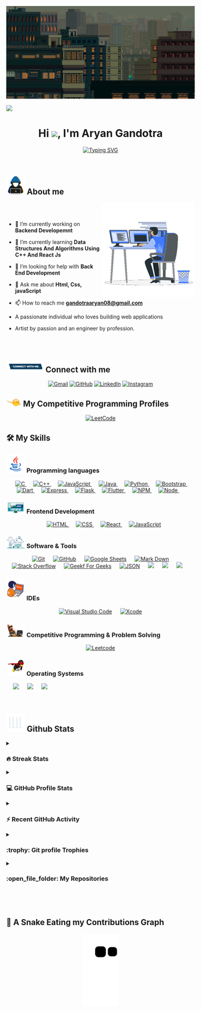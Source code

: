 ![MasterHead](https://github.com/AryanGandotra/AryanGandotra/blob/main/Images/something_gif_log%20_%20Patreon.gif)

![](https://komarev.com/ghpvc/?username=AryanGandotra&color=8D94BA&style=flat-square&label=👀)

<h1 align="center">Hi <img src="https://media.giphy.com/media/hvRJCLFzcasrR4ia7z/giphy.gif" width="35">, I'm Aryan Gandotra </h1>
<p align="center">
<a href="https://git.io/typing-svg"><img src="https://readme-typing-svg.demolab.com?font=Fira+Code&pause=1000&color=FFFA49&width=435&lines=Computer+Science+Student;A+Passionate+Developer+From+India;Always+Learning+New+Things" alt="Typing SVG" /></a>
</p>

<br>

## <picture><img src = "https://github.com/AryanGandotra/AryanGandotra/blob/main/Images/about_me.gif" width = 50px></picture> About me

<picture> <img align="right" src="https://github.com/AryanGandotra/AryanGandotra/blob/main/Images/Right_Side.gif" width = 250px></picture>

<br><br>

- 🔭 I’m currently working on **Backend Developemnt**

- 🌱 I’m currently learning **Data Structures And Algorithms Using C++ And React Js**

- 🤝 I’m looking for help with **Back End Development**

- 💬 Ask me about **Html, Css, javaScript**

- 📫 How to reach me **gandotraaryan08@gmail.com**

- A passionate individual who loves building web applications

- Artist by passion and an engineer by profession.

<br>
<br>

## <picture> <img src="https://github.com/AryanGandotra/AryanGandotra/blob/main/Images/Connect-with-me.gif" width="100px"> </picture> Connect with me

<p align="center">
	<a href="mailto:gandotraaryan08@gmail.com"><img img src="https://img.shields.io/badge/gmail-%23EA4335.svg?style=for-the-badge&logo=gmail&logoColor=white" alt="Gmail"/></a>
	<a href="https://github.com/AryanGandotra"><img src="https://img.shields.io/badge/github-%23181717.svg?style=for-the-badge&logo=github&logoColor=white" alt="GitHub"/></a>
	<a href="https://www.linkedin.com/in/aryan-gandotra-708b07241/"><img src="https://img.shields.io/badge/linkedin-%230A66C2.svg?style=for-the-badge&logo=linkedin&logoColor=white" alt="LinkedIn"/></a>
	<a href="https://instagram.com/a.r.y.a.n._.10.03?igshid=YmMyMTA2M2Y"><img src="https://img.shields.io/badge/instagram-%23E4405F.svg?style=for-the-badge&logo=instagram&logoColor=white" alt="Instagram"/></a>
</p>

## <picture> <img src="https://github.com/AryanGandotra/AryanGandotra/blob/main/Images/competitive_programming_profile.png" width=40> </picture> My Competitive Programming Profiles

<p align="center">
	<a href="https://leetcode.com/gandotraaryan08/"><img src="https://img.icons8.com/external-tal-revivo-shadow-tal-revivo/50/000000/external-level-up-your-coding-skills-and-quickly-land-a-job-logo-shadow-tal-revivo.png" alt="LeetCode"/></a>
</p>

## 🛠️ My Skills

### <picture> <img src = "https://github.com/AryanGandotra/AryanGandotra/blob/main/Images/Programming_Languages.gif" width = 50px> </picture> Programming languages

<p align="center"> 
  &emsp; 
  <a href="https://www.cprogramming.com/" target="_blank">  
    <img alt="C" src="https://img.shields.io/badge/C%20-%232370ED.svg?style=for-the-badge&logo=c&logoColor=white">
  </a> 
  &emsp;
  <a href="https://www.w3schools.com/cpp/" target="_blank"> 
    <img alt="C++" src="https://img.shields.io/badge/C++%20-%2300599C.svg?style=for-the-badge&logo=c%2B%2B&logoColor=white">
  </a> 
  &emsp;
  <a href="https://developer.mozilla.org/en-US/docs/Web/JavaScript" target="_blank"> 
     <img alt="JavaScript" src="https://img.shields.io/badge/JavaScript%20-%23F7DF1E.svg?style=for-the-badge&logo=javascript&logoColor=black">
   </a>
  &emsp;
  <a href="https://www.java.com" target="_blank"> 
    <img alt="Java" src="https://img.shields.io/badge/Java-%23007396.svg?style=for-the-badge&logo=java&logoColor=white">
  </a>
  &emsp;
   <a href="https://www.python.org" target="_blank">
    <img alt="Python" src="https://img.shields.io/badge/Python%20-%2314354C.svg?style=for-the-badge&logo=python&logoColor=white">
  </a>
	&emsp;
    <a href="https://getbootstrap.com/" target="_blank">
    <img alt="Bootstrap" src="https://img.shields.io/badge/Bootstrap%20-%6610f2.svg?style=for-the-badge">
    </a>
	&emsp;
    <a href="#" target="_blank">
    <img alt="Dart" src="https://img.shields.io/badge/dart-%230175C2.svg?style=for-the-badge&logo=dart&logoColor=white">
    </a>
	&emsp;
    <a href="#" target="_blank">
    <img alt="Express" src="https://img.shields.io/badge/express.js-%23404d59.svg?style=for-the-badge&logo=express&logoColor=%2361DAFB">
    </a>
	&emsp;
    <a href="#" target="_blank">
    <img alt="Flask" src="https://img.shields.io/badge/flask-%23000.svg?style=for-the-badge&logo=flask&logoColor=white">
    </a>
	&emsp;
    <a href="#" target="_blank">
    <img alt="Flutter" src="https://img.shields.io/badge/Flutter-%2302569B.svg?style=for-the-badge&logo=Flutter&logoColor=white">
    </a>
	&emsp;
    <a href="#" target="_blank">
    <img alt="NPM" src="https://img.shields.io/badge/NPM-%23000000.svg?style=for-the-badge&logo=npm&logoColor=white">
    </a>
	&emsp;
    <a href="#" target="_blank">
    <img alt="Node" src="https://img.shields.io/badge/node.js-6DA55F?style=for-the-badge&logo=node.js&logoColor=white">
    </a>
	&emsp;
</p>

### <picture> <img src= "https://github.com/AryanGandotra/AryanGandotra/blob/main/Images/Front_End.gif" width = 50px> </picture> Frontend Development

<p align="center"> 
  &emsp; 
  <a href="https://www.w3.org/html/" target="_blank"> 
   <img alt="HTML" src="https://img.shields.io/badge/HTML5%20-%23E34F26.svg?style=for-the-badge&logo=html5&logoColor=white">
  </a>   
  &emsp;
  <a href="https://www.w3schools.com/css/" target="_blank">
    <img alt="CSS" src="https://img.shields.io/badge/CSS%20-%231572B6.svg?style=for-the-badge&logo=css3&logoColor=white">
  </a> 
  &emsp;
  <a href="https://www.python.org" target="_blank">
    <img alt="React" src="https://img.shields.io/badge/react-%2361DAFB.svg?style=for-the-badge&logo=React&logoColor=black">
  </a>
  &emsp;
  <a href="https://developer.mozilla.org/en-US/docs/Web/JavaScript" target="_blank"> 
     <img alt="JavaScript" src="https://img.shields.io/badge/JavaScript%20-%23F7DF1E.svg?style=for-the-badge&logo=javascript&logoColor=black">
   </a>
</p>

### <picture> <img src = "https://github.com/AryanGandotra/AryanGandotra/blob/main/Images/Software_Tools.gif" width = 50px> </picture> Software & Tools

<p align="center">
  &emsp;
    <a href="#"><img alt="Git" src="https://img.shields.io/badge/Git%20-%23F05033.svg?style=for-the-badge&logo=git&logoColor=white"></a>
  &emsp;
    <a href="#"><img alt="GitHub" src="https://img.shields.io/badge/github-%23181717.svg?style=for-the-badge&logo=github&logoColor=white"></a>
  &emsp;
    <a href="#"><img alt="Google Sheets" src="https://img.shields.io/badge/Google%20Sheets%20-%2334A853.svg?style=for-the-badge&logo=google%20sheets&logoColor=white"></a>
  &emsp;
    <a href="#"><img alt="Mark Down" src="https://img.shields.io/badge/Markdown-000000?style=for-the-badge&logo=markdown&logoColor=white"></a>
  &emsp;
    <a href="#"><img alt="Stack Overflow" src="https://img.shields.io/badge/-Stack%20Overflow-FE7A16?style=for-the-badge&logo=stack-overflow&logoColor=white"></a>
  &emsp;
    <a href="#"><img alt="Geekf For Geeks" src="https://img.shields.io/badge/geeksforgeeks-%230F9D58.svg?style=for-the-badge&logo=geeksforgeeks&logoColor=white"></a>
  &emsp;
    <a href="#"><img alt="JSON" img src="https://img.shields.io/badge/json-%23000000.svg?style=for-the-badge&logo=json&logoColor=white"></a>
  &emsp;
    <a href="#"><img src="https://img.shields.io/badge/mysql-%234479A1.svg?&style=for-the-badge&logo=mysql&logoColor=white"/></a>
  &emsp;
    <a href="#"><img src="https://img.shields.io/badge/figma-%23F24E1E.svg?style=for-the-badge&logo=figma&logoColor=white"/></a>
  &emsp;
    <a href="#"><img src="https://img.shields.io/badge/Canva-%2300C4CC.svg?style=for-the-badge&logo=Canva&logoColor=white"/></a>
  &emsp;
</p>

### <picture> <img src = "https://github.com/AryanGandotra/AryanGandotra/blob/main/Images/IDEs.gif" width = 50px> </picture> IDEs

<p align="center">
  &emsp;
    <a href="#"><img alt="Visual Studio Code" src="https://img.shields.io/badge/Visual%20Studio%20Code-0078d7.svg?style=for-the-badge&logo=visual-studio-code&logoColor=white"></a>
  &emsp;
    <a href="#"><img alt="Xcode" src="https://img.shields.io/badge/X%20Code-0078d7.svg?style=for-the-badge"></a>
  &emsp;
</p>

### <picture> <img src = "https://github.com/AryanGandotra/AryanGandotra/blob/main/Images/CP_PS.gif" width = 50px> </picture> Competitive Programming & Problem Solving

<p align="center">
  &emsp;
    <a href="#"><img alt = "Leetcode" src="https://img.shields.io/badge/leetcode%20-%23FFA116.svg?style=for-the-badge&logo=leetcode&logoColor=black" /></a>
  &emsp;

</p>

### <picture> <img src = "https://github.com/AryanGandotra/AryanGandotra/blob/main/Images/OS.gif" width = 50px> </picture> Operating Systems

<p align=left">
  &emsp;
    <a href="#"><img src="https://img.shields.io/badge/Linux-FCC624?style=for-the-badge&logo=linux&logoColor=black"></a>
  &emsp;
    <a href="#"><img src="https://img.shields.io/badge/Ubuntu-E95420?style=for-the-badge&logo=ubuntu&logoColor=white"></a>
  &emsp;
    <a href="#"><img src="https://img.shields.io/badge/Windows-0078D6?style=for-the-badge&logo=windows&logoColor=white"></a>
  &emsp;
</p>

<br>

## <picture> <img src = "https://github.com/AryanGandotra/AryanGandotra/blob/main/Images/Statistics.gif" width = 50px> </picture> Github Stats

<details><summary><h3> 🔥 Streak Stats</h3></summary>

---

<p align="center"><img src="https://github-readme-streak-stats.herokuapp.com/?user=AryanGandotra&theme=dracula" alt="7oSkaaa" /></p>

</details>
  
<details><summary><h3>💻 GitHub Profile Stats</h3></summary>

---

<p align="center">
    <a href="https://github.com/anuraghazra/github-readme-stats">
	    <img alt="AryanGandotra's Github Stats" src="https://github-readme-stats.vercel.app/api?username=AryanGandotra&show_icons=true&count_private=true&locale=en&theme=dracula&layout=compact" height="230px"/></a>
	  <img src="https://github-readme-stats.vercel.app/api/top-langs?username=AryanGandotra&langs_count=10&show_icons=true&locale=en&theme=dracula" alt="7oSkaaa" height="230px"/>
<br/>

<b>Note:</b> Top languages is only a metric of the languages my public code consists of and doesn't reflect experience or skill level.

  </p>
</details>

<details><summary><h3>⚡ Recent GitHub Activity</h3></summary>

---

[![AryanGandotra's github activity graph](https://github-readme-activity-graph.vercel.app/graph?username=AryanGandotra&theme=dracula)](https://github.com/AryanGandotra/github-readme-activity-graph)

</details>

<details><summary> <h3> :trophy: Git profile Trophies </h3></summary>

---

<p align="center"> <a href="https://github.com/ryo-ma/github-profile-trophy"><img src="https://github-profile-trophy.vercel.app/?username=AryanGandotra&layout=compact&theme=dracula&column=4&margin-w=15&margin-h=15" alt="aryan" /></a> </p>
	
</details>
	
<details><summary><h3> :open_file_folder: My Repositories </h3></summary>

---

<div>
  <p align="center">
	<a href="https://github.com/AryanGandotra/Leet-Code">
      		<img src="https://github-readme-stats.vercel.app/api/pin/?username=AryanGandotra&repo=Leet-Code&theme=dracula" alt="GitHub Stats" />
    	</a>
	<a href="https://github.com/AryanGandotra/Project-Stockly">
      		<img src="https://github-readme-stats.vercel.app/api/pin/?username=AryanGandotra&repo=Project-Stockly&theme=dracula" alt="GitHub Stats" />
    	</a>
    	<a href="https://github.com/AryanGandotra/Heart-Disease-Prediction-using-Machine-Learning">
      		<img src="https://github-readme-stats.vercel.app/api/pin/?username=AryanGandotra&repo=Heart-Disease-Prediction-using-Machine-Learning&theme=dracula" alt="GitHub Stats" />
    	</a>
    	<a href="https://github.com/AryanGandotra/Browser-Chat-Application">
      		<img src="https://github-readme-stats.vercel.app/api/pin/?username=AryanGandotra&repo=Browser-Chat-Application&theme=dracula" alt="GitHub Stats" />
    	</a>
    	<a href="https://github.com/AryanGandotra/Bank-Management-System">
      		<img src="https://github-readme-stats.vercel.app/api/pin/?username=AryanGandotra&repo=Bank-Management-System&theme=dracula" alt="GitHub Stats" />
    	</a>
	<a href="https://github.com/AryanGandotra/Medicare_js">
      		<img src="https://github-readme-stats.vercel.app/api/pin/?username=AryanGandotra&repo=Medicare_js&theme=dracula" alt="GitHub Stats" />
    	</a>
	
  </p>
</div>
</details>

</br></br>

## 🐍 A Snake Eating my Contributions Graph

<p align = "center">
	<img src = "https://github.com/AryanGandotra/AryanGandotra/blob/output/github-contribution-grid-snake.svg" alt = "Snake Game"/>
</p>
